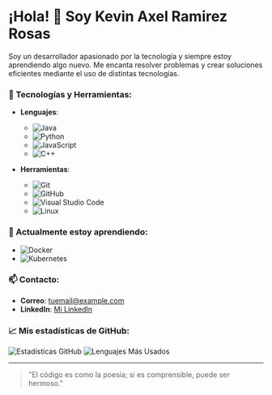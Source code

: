 # ¡Hola! 👋 Soy Kevin Axel Ramirez Rosas

Soy un desarrollador apasionado por la tecnología y siempre estoy aprendiendo algo nuevo. Me encanta resolver problemas y crear soluciones eficientes mediante el uso de distintas tecnologías.

### 🚀 Tecnologías y Herramientas:
- **Lenguajes**:
  - ![Java](https://img.shields.io/badge/Java-ED8B00?style=for-the-badge&logo=java&logoColor=white)
  - ![Python](https://img.shields.io/badge/Python-3776AB?style=for-the-badge&logo=python&logoColor=white)
  - ![JavaScript](https://img.shields.io/badge/JavaScript-323330?style=for-the-badge&logo=javascript&logoColor=F7DF1E)
  - ![C++](https://img.shields.io/badge/C++-00599C?style=for-the-badge&logo=c%2B%2B&logoColor=white)
  
- **Herramientas**:
  - ![Git](https://img.shields.io/badge/Git-F05032?style=for-the-badge&logo=git&logoColor=white)
  - ![GitHub](https://img.shields.io/badge/GitHub-181717?style=for-the-badge&logo=github&logoColor=white)
  - ![Visual Studio Code](https://img.shields.io/badge/Visual_Studio_Code-0078d7?style=for-the-badge&logo=visual%20studio%20code&logoColor=white)
  - ![Linux](https://img.shields.io/badge/Linux-FCC624?style=for-the-badge&logo=linux&logoColor=black)

### 🌱 Actualmente estoy aprendiendo:
- ![Docker](https://img.shields.io/badge/Docker-2496ED?style=for-the-badge&logo=docker&logoColor=white)
- ![Kubernetes](https://img.shields.io/badge/Kubernetes-326CE5?style=for-the-badge&logo=kubernetes&logoColor=white)
  
### 📫 Contacto:
- **Correo**: tuemail@example.com
- **LinkedIn**: [Mi LinkedIn](https://www.linkedin.com/in/tu-perfil/)
  
### 📈 Mis estadísticas de GitHub:
![Estadísticas GitHub](https://github-readme-stats.vercel.app/api?username=tu-usuario&show_icons=true&theme=radical)
![Lenguajes Más Usados](https://github-readme-stats.vercel.app/api/top-langs/?username=tu-usuario&layout=compact&theme=radical)

---

> "El código es como la poesía; si es comprensible, puede ser hermoso."
